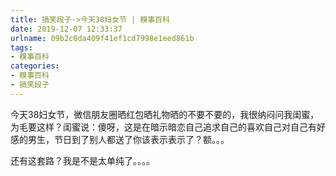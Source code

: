 ```yaml
---
title: 搞笑段子->今天38妇女节 | 糗事百科
date: 2019-12-07 12:33:37
urlname: 09b2c0da409f41ef1cd7998e1eed861b
tags: 
- 糗事百科
categories:
- 糗事百科
- 搞笑段子
---
```

今天38妇女节，微信朋友圈晒红包晒礼物晒的不要不要的，我很纳闷问我闺蜜，为毛要这样？闺蜜说：傻呀，这是在暗示暗恋自己追求自己的喜欢自己对自己有好感的男生，节日到了别人都送了你该表示表示了？额。。。

还有这套路？我是不是太单纯了。。。。


